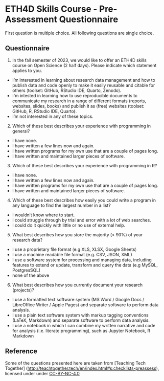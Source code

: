 # ETH4D Skills Course - Pre-Assessment Questionnaire

First question is multiple choice. All following questions are single choice. 

## Questionnaire

1. In the fall semester of 2023, we would like to offer an ETH4D skills course on Open Science (2 half days). Please indicate which statement applies to you. 

- I’m interested in learning about research data management and how to publish data and code openly to make it easily reusable and citable for others (toolset: GitHub, RStudio IDE, Quarto, Zenodo).
- I'm intested in learning how to use reproducible documents to communicate my research in a range of different formats (reports, websites, slides, books) and publish it as (free) websites (toolset: GitHub, R, RStudio IDE, Quarto).
- I’m not interested in any of these topics. 

2. Which of these best describes your experience with programming in general?

- I have none.
- I have written a few lines now and again.
- I have written programs for my own use that are a couple of pages long.
- I have written and maintained larger pieces of software.

3. Which of these best describes your experience with programming in R?

- I have none.
- I have written a few lines now and again.
- I have written programs for my own use that are a couple of pages long.
- I have written and maintained larger pieces of software.

4. Which of these best describes how easily you could write a program in any language to find the largest number in a list?

- I wouldn’t know where to start.
- I could struggle through by trial and error with a lot of web searches.
- I could do it quickly with little or no use of external help.

5. What best describes how you store the majority (> 90%) of your research data?

- I use a proprietary file format (e.g XLS, XLSX, Google Sheets)
- I use a machine readable file format (e.g. CSV, JSON, XML)
- I use a software system for processing and managing data, including features to extend or update, transform and query the data (e.g MySQL, PostgresSQL)
- none of the above

6. What best describes how you currently document your research (projects)?

- I use a formatted text software system (MS Word / Google Docs / LibreOffice Writer / Apple Pages) and separate software to perform data analysis.
- I use a plain text software system with markup tagging conventions (LaTeX, Markdown) and separate software to perform data analysis.
- I use a notebook in which I can combine my written narrative and code for analysis (i.e. literate programming), such as Jupyter Notebook, R Markdown

## Reference

Some of the questions presented here are taken from [Teaching Tech Together] (http://teachtogether.tech/en/index.html#s:checklists-preassess), licensed under under [CC-BY-NC-4.0](https://creativecommons.org/licenses/by-nc/4.0/)